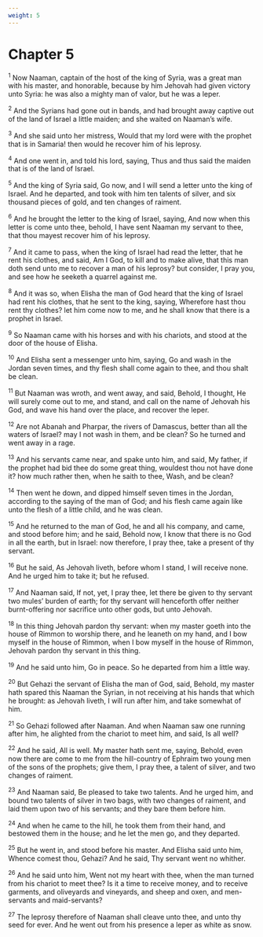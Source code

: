 ```yaml
---
weight: 5
---
```


# Chapter 5

<sup>1</sup> Now Naaman, captain of the host of the king of Syria, was a great man with his master, and honorable, because by him Jehovah had given victory unto Syria: he was also a mighty man of valor, but he was a leper. 

<sup>2</sup> And the Syrians had gone out in bands, and had brought away captive out of the land of Israel a little maiden; and she waited on Naaman’s wife. 

<sup>3</sup> And she said unto her mistress, Would that my lord were with the prophet that is in Samaria! then would he recover him of his leprosy. 

<sup>4</sup> And one went in, and told his lord, saying, Thus and thus said the maiden that is of the land of Israel. 

<sup>5</sup> And the king of Syria said, Go now, and I will send a letter unto the king of Israel. And he departed, and took with him ten talents of silver, and six thousand pieces of gold, and ten changes of raiment. 

<sup>6</sup> And he brought the letter to the king of Israel, saying, And now when this letter is come unto thee, behold, I have sent Naaman my servant to thee, that thou mayest recover him of his leprosy. 

<sup>7</sup> And it came to pass, when the king of Israel had read the letter, that he rent his clothes, and said, Am I God, to kill and to make alive, that this man doth send unto me to recover a man of his leprosy? but consider, I pray you, and see how he seeketh a quarrel against me. 

<sup>8</sup> And it was so, when Elisha the man of God heard that the king of Israel had rent his clothes, that he sent to the king, saying, Wherefore hast thou rent thy clothes? let him come now to me, and he shall know that there is a prophet in Israel. 

<sup>9</sup> So Naaman came with his horses and with his chariots, and stood at the door of the house of Elisha. 

<sup>10</sup> And Elisha sent a messenger unto him, saying, Go and wash in the Jordan seven times, and thy flesh shall come again to thee, and thou shalt be clean. 

<sup>11</sup> But Naaman was wroth, and went away, and said, Behold, I thought, He will surely come out to me, and stand, and call on the name of Jehovah his God, and wave his hand over the place, and recover the leper. 

<sup>12</sup> Are not Abanah and Pharpar, the rivers of Damascus, better than all the waters of Israel? may I not wash in them, and be clean? So he turned and went away in a rage. 

<sup>13</sup> And his servants came near, and spake unto him, and said, My father, if the prophet had bid thee do some great thing, wouldest thou not have done it? how much rather then, when he saith to thee, Wash, and be clean? 

<sup>14</sup> Then went he down, and dipped himself seven times in the Jordan, according to the saying of the man of God; and his flesh came again like unto the flesh of a little child, and he was clean. 

<sup>15</sup> And he returned to the man of God, he and all his company, and came, and stood before him; and he said, Behold now, I know that there is no God in all the earth, but in Israel: now therefore, I pray thee, take a present of thy servant. 

<sup>16</sup> But he said, As Jehovah liveth, before whom I stand, I will receive none. And he urged him to take it; but he refused. 

<sup>17</sup> And Naaman said, If not, yet, I pray thee, let there be given to thy servant two mules’ burden of earth; for thy servant will henceforth offer neither burnt-offering nor sacrifice unto other gods, but unto Jehovah. 

<sup>18</sup> In this thing Jehovah pardon thy servant: when my master goeth into the house of Rimmon to worship there, and he leaneth on my hand, and I bow myself in the house of Rimmon, when I bow myself in the house of Rimmon, Jehovah pardon thy servant in this thing. 

<sup>19</sup> And he said unto him, Go in peace. So he departed from him a little way. 

<sup>20</sup> But Gehazi the servant of Elisha the man of God, said, Behold, my master hath spared this Naaman the Syrian, in not receiving at his hands that which he brought: as Jehovah liveth, I will run after him, and take somewhat of him. 

<sup>21</sup> So Gehazi followed after Naaman. And when Naaman saw one running after him, he alighted from the chariot to meet him, and said, Is all well? 

<sup>22</sup> And he said, All is well. My master hath sent me, saying, Behold, even now there are come to me from the hill-country of Ephraim two young men of the sons of the prophets; give them, I pray thee, a talent of silver, and two changes of raiment. 

<sup>23</sup> And Naaman said, Be pleased to take two talents. And he urged him, and bound two talents of silver in two bags, with two changes of raiment, and laid them upon two of his servants; and they bare them before him. 

<sup>24</sup> And when he came to the hill, he took them from their hand, and bestowed them in the house; and he let the men go, and they departed. 

<sup>25</sup> But he went in, and stood before his master. And Elisha said unto him, Whence comest thou, Gehazi? And he said, Thy servant went no whither. 

<sup>26</sup> And he said unto him, Went not my heart with thee, when the man turned from his chariot to meet thee? Is it a time to receive money, and to receive garments, and oliveyards and vineyards, and sheep and oxen, and men-servants and maid-servants? 

<sup>27</sup> The leprosy therefore of Naaman shall cleave unto thee, and unto thy seed for ever. And he went out from his presence a leper as white as snow. 



